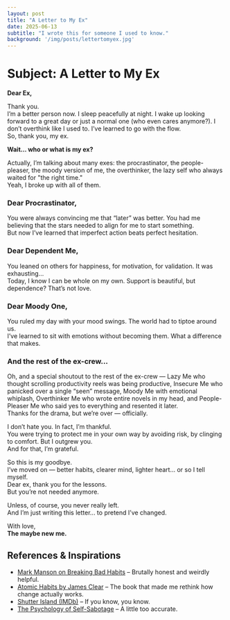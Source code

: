 ```yaml
---
layout: post
title: "A Letter to My Ex"
date: 2025-06-13
subtitle: "I wrote this for someone I used to know."
background: '/img/posts/lettertomyex.jpg'
---
```


# Subject: A Letter to My Ex

**Dear Ex,**

Thank you.  
I’m a better person now. I sleep peacefully at night. I wake up looking forward to a great day or just a normal one (who even cares anymore?). I don’t overthink like I used to. I’ve learned to go with the flow.  
So, thank you, my ex.

**Wait… who or what is my ex?**

Actually, I’m talking about many exes: the procrastinator, the people-pleaser, the moody version of me, the overthinker, the lazy self who always waited for "the right time."  
Yeah, I broke up with all of them.

### Dear Procrastinator,

You were always convincing me that “later” was better. You had me believing that the stars needed to align for me to start something.  
But now I’ve learned that imperfect action beats perfect hesitation.

### Dear Dependent Me,

You leaned on others for happiness, for motivation, for validation. It was exhausting…  
Today, I know I can be whole on my own. Support is beautiful, but dependence? That’s not love.

### Dear Moody One,

You ruled my day with your mood swings. The world had to tiptoe around us.  
I’ve learned to sit with emotions without becoming them. What a difference that makes.

### And the rest of the ex-crew...

Oh, and a special shoutout to the rest of the ex-crew — Lazy Me who thought scrolling productivity reels was being productive, Insecure Me who panicked over a single “seen” message, Moody Me with emotional whiplash, Overthinker Me who wrote entire novels in my head, and People-Pleaser Me who said yes to everything and resented it later.  
Thanks for the drama, but we’re over — officially.

I don’t hate you. In fact, I’m thankful.  
You were trying to protect me in your own way by avoiding risk, by clinging to comfort. But I outgrew you.  
And for that, I’m grateful.

So this is my goodbye.  
I’ve moved on — better habits, clearer mind, lighter heart... or so I tell myself.  
Dear ex, thank you for the lessons.  
But you’re not needed anymore.

Unless, of course, you never really left.  
And I’m just writing this letter... to pretend I’ve changed.

With love,  
**The maybe new me.**

## References & Inspirations

- [Mark Manson on Breaking Bad Habits](https://markmanson.net/how-to-break-bad-habits) – Brutally honest and weirdly helpful.  
- [Atomic Habits by James Clear](https://jamesclear.com/atomic-habits) – The book that made me rethink how change actually works.  
- [Shutter Island (IMDb)](https://www.imdb.com/title/tt1130884/) – If you know, you know.  
- [The Psychology of Self-Sabotage](https://www.psychologytoday.com/us/blog/compass-rose/202202/why-we-self-sabotage) – A little too accurate.
